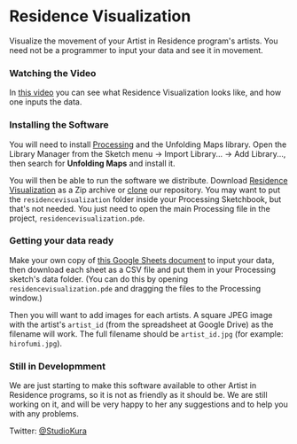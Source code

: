 Residence Visualization
=======================

Visualize the movement of your Artist in Residence program's artists. You need not be a programmer to input your data and see it in movement.

### Watching the Video

In [this video](https://www.youtube.com/watch?v=iM6Ew8Qu85A) you can see what Residence Visualization looks like, and how one inputs the data.

### Installing the Software

You will need to install [Processing](https://processing.org/download/) and the Unfolding Maps library. Open the Library Manager from the Sketch menu → Import Library... → Add Library..., then search for __Unfolding Maps__ and install it.

You will then be able to run the software we distribute. Download [Residence Visualization](https://github.com/studiokura/residencevisualization/archive/master.zip) as a Zip archive or [clone](https://github.com/studiokura/residencevisualization.git) our repository. You may want to put the `residencevisualization` folder inside your Processing Sketchbook, but that's not needed. You just need to open the main Processing file in the project, `residencevisualization.pde`.

### Getting your data ready

Make your own copy of [this Google Sheets document](https://docs.google.com/spreadsheets/d/1HiRxrFpTwoaE1crh7OerStbKUyHu3ehLbTWGtsPxo3o/edit?usp=sharing) to input your data, then download each sheet as a CSV file and put them in your Processing sketch's data folder. (You can do this by opening `residencevisualization.pde` and dragging the files to the Processing window.)

Then you will want to add images for each artists. A square JPEG image with the artist's `artist_id` (from the spreadsheet at Google Drive) as the filename will work. The full filename should be `artist_id.jpg` (for example: `hirofumi.jpg`).

### Still in Developmment

We are just starting to make this software available to other Artist in Residence programs, so it is not as friendly as it should be. We are still working on it, and will be very happy to her any suggestions and to help you with any problems.

Twitter: [@StudioKura](https://twitter.com/StudioKura)